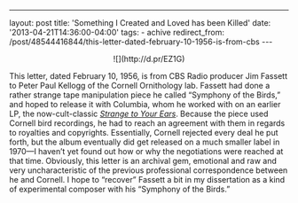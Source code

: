 ---
layout: post 
title: 'Something I Created and Loved has been Killed'
date: '2013-04-21T14:36:00-04:00' 
tags: - achive 
redirect_from: /post/48544416844/this-letter-dated-february-10-1956-is-from-cbs 
--- []()

<center>![](http://d.pr/EZ1G)</center>

This letter, dated February 10, 1956, is from CBS Radio producer Jim Fassett to Peter Paul Kellogg of the Cornell Ornithology lab. Fassett had done a rather strange tape manipulation piece he called “Symphony of the Birds,” and hoped to release it with Columbia, whom he worked with on an earlier LP, the now-cult-classic [*Strange to Your Ears*](http://www.discogs.com/Jim-Fassett-Strange-To-Your-Ears-The-Fabulous-World-Of-Sound-With-Jim-Fassett/release/814415). Because the piece used Cornell bird recordings, he had to reach an agreement with them in regards to royalties and copyrights. Essentially, Cornell rejected every deal he put forth, but the album eventually did get released on a much smaller label in 1970—I haven’t yet found out how or why the negotiations were reached at that time. Obviously, this letter is an archival gem, emotional and raw and very uncharacteristic of the previous professional correspondence between he and Cornell. I hope to “recover” Fassett a bit in my dissertation as a kind of experimental composer with his “Symphony of the Birds.” 
